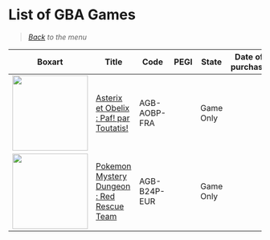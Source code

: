 # List of GBA Games


> *[Back](../games.md) to the menu*



| Boxart | Title | Code | PEGI | State | Date of purchase | Score Metacritic | Description |  
| --- | --- | --- | --- | --- | --- | --- | --- |
| <img src="https://images.launchbox-app.com//3084d9f1-0928-4f8b-8e39-a35d5f762d77.png" width="150"> | [Asterix et Obelix : Paf! par Toutatis!](https://fr.m.wikipedia.org/wiki/Ast%C3%A9rix_et_Ob%C3%A9lix_:_Paf_!_Par_Toutatis_!) | AGB-AOBP-FRA | | Game Only | | | |
| <img src="https://images.launchbox-app.com//cfec3b53-0cd2-4019-93a1-4fe59f549d6c.jpg" width="150"> | [Pokemon Mystery Dungeon : Red Rescue Team](https://fr.m.wikipedia.org/wiki/Pok%C3%A9mon_Donjon_Myst%C3%A8re_:_%C3%89quipe_de_secours_rouge_et_%C3%89quipe_de_secours_bleue) | AGB-B24P-EUR | | Game Only | | | |
